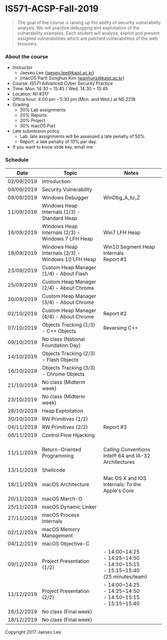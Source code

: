 # IS571-ACSP-Fall-2019 

> The goal of the course is raising up the ability of security vulnerability analysis. We will practice debugging and exploitation of the vulnerability examples. Each student will analyze, exploit and present assigned vulnerabilities which are patched vulnerabilities of the web browsers.

### About the course
* Instructor
	* Jaeseo Lee (jaeseo.lee@kaist.ac.kr)
	* (macOS Part) Sunghun Kim (wanhuns@kaist.ac.kr)
* Course: IS571 Advanced Cyber Security Practice
* Time: Mon. 14:30 ~ 15:45 / Wed. 14:30 ~ 15:45
* Location: N1 #317
* Office hour: 4:00 pm - 5:30 pm (Mon. and Wed.) at N5 2218
* Grading
	* 30% Lab assignments
	* 20% Reports
	* 20% Project 
	* 30% macOS Part
* Late submission policy 
	* Lab: late assignments will be assessed a late penalty of 50%.
	* Report: a late penalty of 10% per day.
* If you want to know slide key, email me

### Schedule
| Date       |  Topic          | Notes 
|------------|-----------------|-------
| 02/09/2019 | Introduction
| 04/09/2019 | Security Vulnerability
| 09/09/2019 | Windows Debugger | WinDbg_A_to_Z
| 11/09/2019 | Windows Heap Internals (1/3) - Standard Heap
| 16/09/2019 | Windows Heap Internals (2/3) - Windows 7 LFH Heap | Win7 LFH Heap
| 18/09/2019 | Windows Heap Internals (3/3) - Windows 10 LFH Heap | Win10 Segment Heap Internals<br>Report #1
| 23/09/2019 | Custom Heap Manager (1/4) - About Flash
| 25/09/2019 | Custom Heap Manager (2/4) - About Chrome
| 30/09/2019 | Custom Heap Manager (3/4) - About Chrome 
| 02/10/2019 | Custom Heap Manager (4/4) - About Chrome | Report #2
| 07/10/2019 | Objects Tracking (1/3) - C++ Objects | Reversing C++
| 09/10/2019 | No class (National Foundation Day)
| 14/10/2019 | Objects Tracking (2/3) - Flash Objects
| 16/10/2019 | Objects Tracking (3/3) - Chrome Objects
| 21/10/2019 | No class (Midterm week)
| 23/10/2019 | No class (Midterm week)
| 28/10/2019 | Heap Exploitation
| 30/10/2019 | RW Primitives (1/2)
| 04/11/2019 | RW Primitives (2/2) | Report #3
| 06/11/2019 | Control Flow Hijacking<br>
| 11/11/2019 | Return-Oriented Programming | <br>Calling Conventions<br>Intel® 64 and IA-32 Architectures
| 13/11/2019 | Shellcode
| 18/11/2019 | macOS Architecture | Mac OS X and IOS Internals: To the Apple's Core
| 20/11/2019 | macOS March-O 
| 25/11/2019 | macOS Dynamic Linker
| 27/11/2019 | macOS Process Internals
| 02/12/2019 | macOS Memory Management
| 04/12/2019 | macOS Objective-C
| 09/12/2019 | Project Presentation (1/2) | - 14:00\~14:25<br>\- 14:25\~14:50<br>\- 14:50\~15:15<br>\- 15:15\~15:40<br>(25 minutes/team)
| 11/12/2019 | Project Presentation (2/2) | \- 14:00\~14:25<br>\- 14:25\~14:50<br>\- 14:50\~15:15<br>\- 15:15\~15:40
| 16/12/2019 | No class (Final week)
| 18/12/2019 | No class (Final week)

Copyright 2017 Jaeseo Lee
